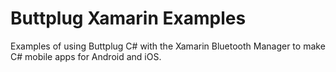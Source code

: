 # Buttplug Xamarin Examples

Examples of using Buttplug C# with the Xamarin Bluetooth Manager to
make C# mobile apps for Android and iOS.
